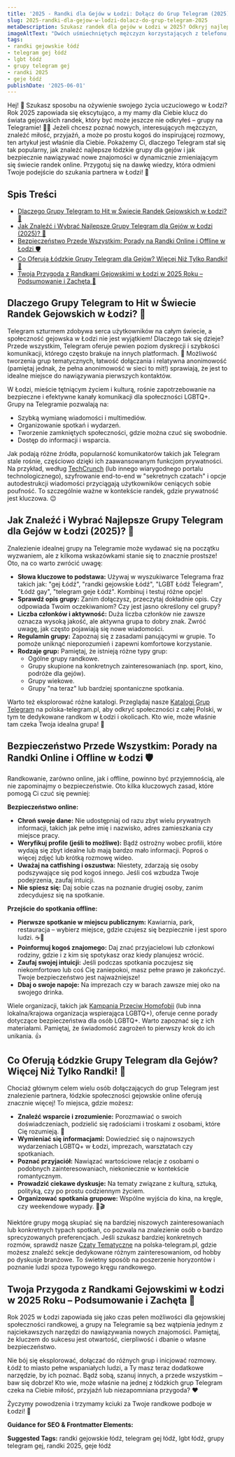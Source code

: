 ```yaml
---
title: '2025 - Randki dla Gejów w Łodzi: Dołącz do Grup Telegram (2025)'
slug: 2025-randki-dla-gejow-w-lodzi-dolacz-do-grup-telegram-2025
metaDescription: Szukasz randek dla gejów w Łodzi w 2025? Odkryj najlepsze grupy Telegram! Porady, bezpieczeństwo i jak znaleźć miłość lub przyjaciół. Dołącz już dziś! 🏳️‍🌈
imageAltText: "Dwóch uśmiechniętych mężczyzn korzystających z telefonu, symbolizujące randki gejowskie przez grupy Telegram w Łodzi.\n\n        **Suggested Anchor Text:** \"ogłoszenia towarzyskie w Polsce\"\n        **Suggested Target Path:** `/ogloszenia-towarzyskie` (lub odpowiednia kategoria ogłoszeń, jeśli istnieje)\n    2.  **Phrase in article for potential link (w sekcji o bezpieczeństwie):** \"Pamiętaj, że nasza platforma polska-telegram.pl oferuje również więcej informacji na ten temat.\"\n        **Suggested Anchor Text:** \"porady dotyczące bezpieczeństwa online\"\n        **Suggested Target Path:** `/blog/bezpieczenstwo-w-sieci` (lub ścieżka do konkretnego artykułu/kategorii o bezpieczeństwie)"
tags:
- randki gejowskie łódź
- telegram gej łódź
- lgbt łódź
- grupy telegram gej
- randki 2025
- geje łódź
publishDate: '2025-06-01'
---
```


Hej! 👋 Szukasz sposobu na ożywienie swojego życia uczuciowego w Łodzi? Rok 2025 zapowiada się ekscytująco, a my mamy dla Ciebie klucz do świata gejowskich randek, który być może jeszcze nie odkryłeś – grupy na Telegramie! 🏳️‍🌈 Jeżeli chcesz poznać nowych, interesujących mężczyzn, znaleźć miłość, przyjaźń, a może po prostu kogoś do inspirującej rozmowy, ten artykuł jest właśnie dla Ciebie. Pokażemy Ci, dlaczego Telegram stał się tak popularny, jak znaleźć najlepsze łódzkie grupy dla gejów i jak bezpiecznie nawiązywać nowe znajomości w dynamicznie zmieniającym się świecie randek online. Przygotuj się na dawkę wiedzy, która odmieni Twoje podejście do szukania partnera w Łodzi! 🚀

## Spis Treści
- [Dlaczego Grupy Telegram to Hit w Świecie Randek Gejowskich w Łodzi? 🚀](#dlaczego-grupy-telegram-to-hit-w-świecie-randek-gejowskich-w-lodzi-)
- [Jak Znaleźć i Wybrać Najlepsze Grupy Telegram dla Gejów w Łodzi (2025)? 🤔](#jak-znalezc-i-wybrac-najlepsze-grupy-telegram-dla-gejow-w-lodzi-2025-)
- [Bezpieczeństwo Przede Wszystkim: Porady na Randki Online i Offline w Łodzi 🛡️](#bezpieczenstwo-przede-wszystkim-porady-na-randki-online-i-offline-w-lodzi-️)
- [Co Oferują Łódzkie Grupy Telegram dla Gejów? Więcej Niż Tylko Randki! 🌈](#co-oferuja-lodzkie-grupy-telegram-dla-gejow-wiecej-niz-tylko-randki-)
- [Twoja Przygoda z Randkami Gejowskimi w Łodzi w 2025 Roku – Podsumowanie i Zachęta 🎉](#twoja-przygoda-z-randkami-gejowskimi-w-lodzi-w-2025-roku--podsumowanie-i-zacheta-)

## Dlaczego Grupy Telegram to Hit w Świecie Randek Gejowskich w Łodzi? 🚀

Telegram szturmem zdobywa serca użytkowników na całym świecie, a społeczność gejowska w Łodzi nie jest wyjątkiem! Dlaczego tak się dzieje? Przede wszystkim, Telegram oferuje pewien poziom dyskrecji i szybkości komunikacji, którego często brakuje na innych platformach. 🤫 Możliwość tworzenia grup tematycznych, łatwość dołączania i relatywna anonimowość (pamiętaj jednak, że pełna anonimowość w sieci to mit!) sprawiają, że jest to idealne miejsce do nawiązywania pierwszych kontaktów.

W Łodzi, mieście tętniącym życiem i kulturą, rośnie zapotrzebowanie na bezpieczne i efektywne kanały komunikacji dla społeczności LGBTQ+. Grupy na Telegramie pozwalają na:
*   Szybką wymianę wiadomości i multimediów.
*   Organizowanie spotkań i wydarzeń.
*   Tworzenie zamkniętych społeczności, gdzie można czuć się swobodnie.
*   Dostęp do informacji i wsparcia.

Jak podają różne źródła, popularność komunikatorów takich jak Telegram stale rośnie, częściowo dzięki ich zaawansowanym funkcjom prywatności. Na przykład, według [TechCrunch](https://techcrunch.com/) (lub innego wiarygodnego portalu technologicznego), szyfrowanie end-to-end w "sekretnych czatach" i opcje autodestrukcji wiadomości przyciągają użytkowników ceniących sobie poufność. To szczególnie ważne w kontekście randek, gdzie prywatność jest kluczowa. 😉

## Jak Znaleźć i Wybrać Najlepsze Grupy Telegram dla Gejów w Łodzi (2025)? 🤔

Znalezienie idealnej grupy na Telegramie może wydawać się na początku wyzwaniem, ale z kilkoma wskazówkami stanie się to znacznie prostsze! Oto, na co warto zwrócić uwagę:

*   **Słowa kluczowe to podstawa:** Używaj w wyszukiwarce Telegrama fraz takich jak: "gej Łódź", "randki gejowskie Łódź", "LGBT Łódź Telegram", "Łódź gay", "telegram geje Łódź". Kombinuj i testuj różne opcje!
*   **Sprawdź opis grupy:** Zanim dołączysz, przeczytaj dokładnie opis. Czy odpowiada Twoim oczekiwaniom? Czy jest jasno określony cel grupy?
*   **Liczba członków i aktywność:** Duża liczba członków nie zawsze oznacza wysoką jakość, ale aktywna grupa to dobry znak. Zwróć uwagę, jak często pojawiają się nowe wiadomości.
*   **Regulamin grupy:** Zapoznaj się z zasadami panującymi w grupie. To pomoże uniknąć nieporozumień i zapewni komfortowe korzystanie.
*   **Rodzaje grup:** Pamiętaj, że istnieją różne typy grup:
    *   Ogólne grupy randkowe.
    *   Grupy skupione na konkretnych zainteresowaniach (np. sport, kino, podróże dla gejów).
    *   Grupy wiekowe.
    *   Grupy "na teraz" lub bardziej spontaniczne spotkania.

Warto też eksplorować różne katalogi. Przeglądaj nasze [Katalogi Grup Telegram](/katalog-grup-telegram) na polska-telegram.pl, aby odkryć społeczności z całej Polski, w tym te dedykowane randkom w Łodzi i okolicach. Kto wie, może właśnie tam czeka Twoja idealna grupa! 🤩

## Bezpieczeństwo Przede Wszystkim: Porady na Randki Online i Offline w Łodzi 🛡️

Randkowanie, zarówno online, jak i offline, powinno być przyjemnością, ale nie zapominajmy o bezpieczeństwie. Oto kilka kluczowych zasad, które pomogą Ci czuć się pewniej:

**Bezpieczeństwo online:**
*   **Chroń swoje dane:** Nie udostępniaj od razu zbyt wielu prywatnych informacji, takich jak pełne imię i nazwisko, adres zamieszkania czy miejsce pracy.
*   **Weryfikuj profile (jeśli to możliwe):** Bądź ostrożny wobec profili, które wydają się zbyt idealne lub mają bardzo mało informacji. Poproś o więcej zdjęć lub krótką rozmowę wideo.
*   **Uważaj na catfishing i oszustwa:** Niestety, zdarzają się osoby podszywające się pod kogoś innego. Jeśli coś wzbudza Twoje podejrzenia, zaufaj intuicji.
*   **Nie spiesz się:** Daj sobie czas na poznanie drugiej osoby, zanim zdecydujesz się na spotkanie.

**Przejście do spotkania offline:**
*   **Pierwsze spotkanie w miejscu publicznym:** Kawiarnia, park, restauracja – wybierz miejsce, gdzie czujesz się bezpiecznie i jest sporo ludzi. ☕🌳
*   **Poinformuj kogoś znajomego:** Daj znać przyjacielowi lub członkowi rodziny, gdzie i z kim się spotykasz oraz kiedy planujesz wrócić.
*   **Zaufaj swojej intuicji:** Jeśli podczas spotkania poczujesz się niekomfortowo lub coś Cię zaniepokoi, masz pełne prawo je zakończyć. Twoje bezpieczeństwo jest najważniejsze!
*   **Dbaj o swoje napoje:** Na imprezach czy w barach zawsze miej oko na swojego drinka.

Wiele organizacji, takich jak [Kampania Przeciw Homofobii](https://kph.org.pl/) (lub inna lokalna/krajowa organizacja wspierająca LGBTQ+), oferuje cenne porady dotyczące bezpieczeństwa dla osób LGBTQ+. Warto zapoznać się z ich materiałami. Pamiętaj, że świadomość zagrożeń to pierwszy krok do ich unikania. 👍

## Co Oferują Łódzkie Grupy Telegram dla Gejów? Więcej Niż Tylko Randki! 🌈

Chociaż głównym celem wielu osób dołączających do grup Telegram jest znalezienie partnera, łódzkie społeczności gejowskie online oferują znacznie więcej! To miejsca, gdzie możesz:

*   **Znaleźć wsparcie i zrozumienie:** Porozmawiać o swoich doświadczeniach, podzielić się radościami i troskami z osobami, które Cię rozumieją. 🤗
*   **Wymieniać się informacjami:** Dowiedzieć się o najnowszych wydarzeniach LGBTQ+ w Łodzi, imprezach, warsztatach czy spotkaniach.
*   **Poznać przyjaciół:** Nawiązać wartościowe relacje z osobami o podobnych zainteresowaniach, niekoniecznie w kontekście romantycznym.
*   **Prowadzić ciekawe dyskusje:** Na tematy związane z kulturą, sztuką, polityką, czy po prostu codziennym życiem.
*   **Organizować spotkania grupowe:** Wspólne wyjścia do kina, na kręgle, czy weekendowe wypady. 🎳🎬

Niektóre grupy mogą skupiać się na bardziej niszowych zainteresowaniach lub konkretnych typach spotkań, co pozwala na znalezienie osób o bardzo sprecyzowanych preferencjach. Jeśli szukasz bardziej konkretnych rozmów, sprawdź nasze [Czaty Tematyczne](/czaty) na polska-telegram.pl, gdzie możesz znaleźć sekcje dedykowane różnym zainteresowaniom, od hobby po dyskusje branżowe. To świetny sposób na poszerzenie horyzontów i poznanie ludzi spoza typowego kręgu randkowego.

## Twoja Przygoda z Randkami Gejowskimi w Łodzi w 2025 Roku – Podsumowanie i Zachęta 🎉

Rok 2025 w Łodzi zapowiada się jako czas pełen możliwości dla gejowskiej społeczności randkowej, a grupy na Telegramie są bez wątpienia jednym z najciekawszych narzędzi do nawiązywania nowych znajomości. Pamiętaj, że kluczem do sukcesu jest otwartość, cierpliwość i dbanie o własne bezpieczeństwo.

Nie bój się eksplorować, dołączać do różnych grup i inicjować rozmowy. Łódź to miasto pełne wspaniałych ludzi, a Ty masz teraz dodatkowe narzędzie, by ich poznać. Bądź sobą, szanuj innych, a przede wszystkim – baw się dobrze! Kto wie, może właśnie na jednej z łódzkich grup Telegram czeka na Ciebie miłość, przyjaźń lub niezapomniana przygoda? ❤️

Życzymy powodzenia i trzymamy kciuki za Twoje randkowe podboje w Łodzi! 🤞

**Guidance for SEO & Frontmatter Elements:**




**Suggested Tags:**
randki gejowskie łódź, telegram gej łódź, lgbt łódź, grupy telegram gej, randki 2025, geje łódź
